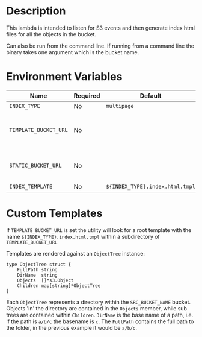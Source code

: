 # Description
This lambda is intended to listen for S3 events and then generate index html
files for all the objects in the bucket.


Can also be run from the command line. If running from a command line the
binary takes one argument which is the bucket name.

# Environment Variables

| Name                  | Required | Default                         | Description |
|-----------------------|----------|---------------------------------|-------------|
| `INDEX_TYPE`          | No       | `multipage`                     |             |
| `TEMPLATE_BUCKET_URL` | No       |                                 | S3 URL in the form `s3://bucket/path`. Expects templates (defined below) in a subdirectory called `templates/`. So if this is set to `s3://bucket/path` it will expect templates to be stored in `s3://bucket/path/templates/singlepage.index.html` |
| `STATIC_BUCKET_URL` | No       |                                 | S3 URL in the form `s3://bucket/path`. Expects static assets in a subdirectory called `static/`. So if this is set to `s3://bucket/path` it will expect templates to be stored in `s3://bucket/path/static/style.css` |
| `INDEX_TEMPLATE`      | No       | `${INDEX_TYPE}.index.html.tmpl` |             |

# Custom Templates
If `TEMPLATE_BUCKET_URL` is set the utility will look for a root template with the name `${INDEX_TYPE}.index.html.tmpl` within a subdirectory of `TEMPLATE_BUCKET_URL`

Templates are rendered against an `ObjectTree` instance:

```
type ObjectTree struct {
	FullPath string
	DirName  string
	Objects  []*s3.Object
	Children map[string]*ObjectTree
}
```

Each `ObjectTree` represents a directory within the `SRC_BUCKET_NAME` bucket.
Objects 'in' the directory are contained in the `Objects` member, while sub
trees are contained within `Children`. `DirName` is the base name of a path,
i.e. if the path is `a/b/c` the basename is `c`. The `FullPath` contains the
full path to the folder, in the previous example it would be `a/b/c`.

